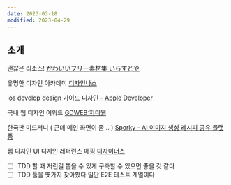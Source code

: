 ```yaml
---
date: 2023-03-18
modified: 2023-04-29
---
```


## 소개

괜찮은 리소스!
[かわいいフリー素材集 いらすとや](https://www.irasutoya.com/)

유명한 디자인 아카데미
[디자인나스](https://designnas.com/)

ios develop design 가이드
[디자인 - Apple Developer](https://developer.apple.com/kr/design/)

국내 웹 디자인 어워드
[GDWEB:지디웹](https://www.gdweb.co.kr/main/)

한국판 미드저니 ( 근데 메인 화면이 좀 .. )
[Sporky - AI 이미지 생성 레시피 공유 플랫폼](https://sporky.ai/)

웹 디자인 UI 디자인 레퍼런스 매핑
[디자이너스](https://designus.io/)

- [ ] TDD 할 때 저런걸 뽑을 수 있게 구축할 수 있으면 좋을 것 같다
- [ ] TDD 툴을 몃가지 찾아봤다 일단 E2E 테스트 계열이다
